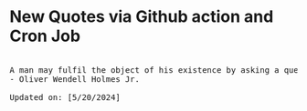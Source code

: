 # New Quotes via Github action and Cron Job

<pre>
<!-- #quote -->
A man may fulfil the object of his existence by asking a question he cannot answer and attempting a task he cannot achieve.
- Oliver Wendell Holmes Jr.

Updated on: [5/20/2024]
<!-- #quoteEnd -->
</pre>
